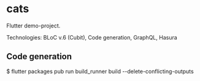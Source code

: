# cats
Flutter demo-project.

Technologies: BLoC v.6 (Cubit), Code generation, GraphQL, Hasura

## Code generation

$ flutter packages pub run build_runner build --delete-conflicting-outputs
